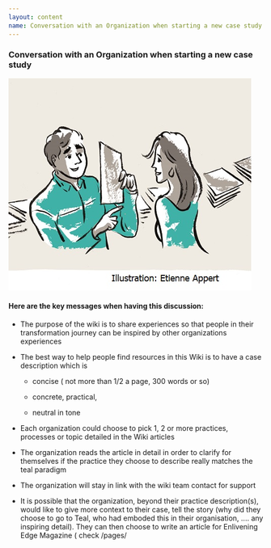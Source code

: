 ```yaml
---
layout: content
name: Conversation with an Organization when starting a new case study
---
```

### Conversation with an Organization when starting a new case study

![](/media/conversation.jpg)

#### Here are the key messages when having this discussion:

* The purpose of the wiki is to share experiences so that people in their transformation journey can be inspired by other organizations experiences
* The best way to help people find resources in this Wiki is to have a case description which is

  * concise ( not more than 1/2 a page, 300 words or so)

  * concrete, practical,

  * neutral in tone

* Each organization could choose to pick 1, 2 or more practices, processes or topic detailed in the Wiki articles

* The organization reads the article in detail in order to clarify for themselves if the practice they choose to describe really matches the teal paradigm

* The organization will stay in link with the wiki team contact for support

* It is possible that the organization, beyond their practice description(s), would like to give more context to their case, tell the story (why did they choose to go to Teal, who had emboded this in their organisation, .... any inspiring detail). They can then choose to write an article for Enlivening Edge Magazine ( check /pages/